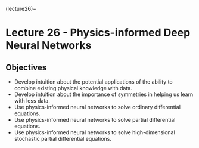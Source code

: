 (lecture26)=
# Lecture 26 - Physics-informed Deep Neural Networks

## Objectives
+ Develop intuition about the potential applications of the ability to combine existing physical knowledge with data.
+ Develop intuition about the importance of symmetries in helping us learn with less data.
+ Use physics-informed neural networks to solve ordinary differential equations.
+ Use physics-informed neural networks to solve partial differential equations.
+ Use physics-informed neural networks to solve high-dimensional stochastic partial differential equations.